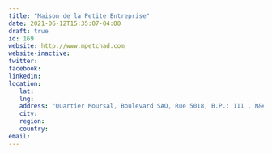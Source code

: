 ```yaml
---
title: "Maison de la Petite Entreprise"
date: 2021-06-12T15:35:07-04:00
draft: true
id: 169
website: http://www.mpetchad.com
website-inactive: 
twitter: 
facebook: 
linkedin: 
location: 
   lat: 
   lng: 
   address: "Quartier Moursal, Boulevard SAO, Rue 5018, B.P.: 111 , N&#039;Djamena"
   city: 
   region: 
   country: 
email: 
---
```


